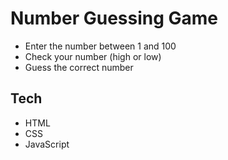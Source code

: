 
# Number Guessing Game

* Enter the number between 1 and 100
* Check your number (high or low)
* Guess the correct number

## Tech 

* HTML
* CSS 
* JavaScript

